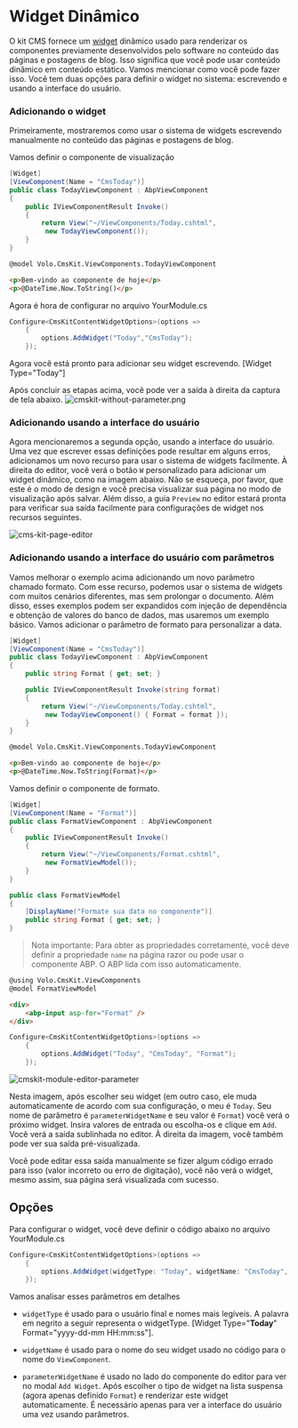 # Widget Dinâmico

O kit CMS fornece um [widget](https://docs.abp.io/en/abp/latest/UI/AspNetCore/Widgets) dinâmico usado para renderizar os componentes previamente desenvolvidos pelo software no conteúdo das páginas e postagens de blog. Isso significa que você pode usar conteúdo dinâmico em conteúdo estático. Vamos mencionar como você pode fazer isso. Você tem duas opções para definir o widget no sistema: escrevendo e usando a interface do usuário.

### Adicionando o widget
Primeiramente, mostraremos como usar o sistema de widgets escrevendo manualmente no conteúdo das páginas e postagens de blog.

Vamos definir o componente de visualização

```csharp
[Widget]
[ViewComponent(Name = "CmsToday")]
public class TodayViewComponent : AbpViewComponent
{
    public IViewComponentResult Invoke()
    {
        return View("~/ViewComponents/Today.cshtml",
         new TodayViewComponent());
    }
} 
```

```html
@model Volo.CmsKit.ViewComponents.TodayViewComponent

<p>Bem-vindo ao componente de hoje</p>
<p>@DateTime.Now.ToString()</p>

```

Agora é hora de configurar no arquivo YourModule.cs
```csharp
Configure<CmsKitContentWidgetOptions>(options =>
    {
        options.AddWidget("Today","CmsToday");
    }); 
```

Agora você está pronto para adicionar seu widget escrevendo.
[Widget Type="Today"]

Após concluir as etapas acima, você pode ver a saída à direita da captura de tela abaixo.
![cmskit-without-parameter.png](../../images/cmskit-without-parameter.png)

### Adicionando usando a interface do usuário
Agora mencionaremos a segunda opção, usando a interface do usuário.
Uma vez que escrever essas definições pode resultar em alguns erros, adicionamos um novo recurso para usar o sistema de widgets facilmente. À direita do editor, você verá o botão `W` personalizado para adicionar um widget dinâmico, como na imagem abaixo. Não se esqueça, por favor, que este é o modo de design e você precisa visualizar sua página no modo de visualização após salvar. Além disso, a guia `Preview` no editor estará pronta para verificar sua saída facilmente para configurações de widget nos recursos seguintes.

![cms-kit-page-editor](../../images/cms-kit-page-editor.png)

### Adicionando usando a interface do usuário com parâmetros
Vamos melhorar o exemplo acima adicionando um novo parâmetro chamado formato. Com esse recurso, podemos usar o sistema de widgets com muitos cenários diferentes, mas sem prolongar o documento. Além disso, esses exemplos podem ser expandidos com injeção de dependência e obtenção de valores do banco de dados, mas usaremos um exemplo básico. Vamos adicionar o parâmetro de formato para personalizar a data.

```csharp
[Widget]
[ViewComponent(Name = "CmsToday")]
public class TodayViewComponent : AbpViewComponent
{
    public string Format { get; set; }

    public IViewComponentResult Invoke(string format)
    {
        return View("~/ViewComponents/Today.cshtml",
         new TodayViewComponent() { Format = format });
    }
} 
```

```html
@model Volo.CmsKit.ViewComponents.TodayViewComponent

<p>Bem-vindo ao componente de hoje</p>
<p>@DateTime.Now.ToString(Format)</p>

```

Vamos definir o componente de formato.
```csharp
[Widget]
[ViewComponent(Name = "Format")]
public class FormatViewComponent : AbpViewComponent
{
    public IViewComponentResult Invoke()
    {
        return View("~/ViewComponents/Format.cshtml",
         new FormatViewModel());
    }  
}

public class FormatViewModel
{
    [DisplayName("Formate sua data no componente")]
    public string Format { get; set; }
}
```
> Nota importante: Para obter as propriedades corretamente, você deve definir a propriedade `name` na página razor ou pode usar o componente ABP. O ABP lida com isso automaticamente.

```html
@using Volo.CmsKit.ViewComponents
@model FormatViewModel

<div>
    <abp-input asp-for="Format" />
</div>
```

```csharp
Configure<CmsKitContentWidgetOptions>(options =>
    {
        options.AddWidget("Today", "CmsToday", "Format");
    }); 
```

![cmskit-module-editor-parameter](../../images/cmskit-module-editor-parameter.png)

Nesta imagem, após escolher seu widget (em outro caso, ele muda automaticamente de acordo com sua configuração, o meu é `Today`. Seu nome de parâmetro é `parameterWidgetName` e seu valor é `Format`) você verá o próximo widget. Insira valores de entrada ou escolha-os e clique em `Add`. Você verá a saída sublinhada no editor. À direita da imagem, você também pode ver sua saída pré-visualizada.

Você pode editar essa saída manualmente se fizer algum código errado para isso (valor incorreto ou erro de digitação), você não verá o widget, mesmo assim, sua página será visualizada com sucesso.

## Opções
Para configurar o widget, você deve definir o código abaixo no arquivo YourModule.cs

```csharp
Configure<CmsKitContentWidgetOptions>(options =>
    {
        options.AddWidget(widgetType: "Today", widgetName: "CmsToday", parameterWidgetName: "Format");
    }); 
```

Vamos analisar esses parâmetros em detalhes
* `widgetType` é usado para o usuário final e nomes mais legíveis. A palavra em negrito a seguir representa o widgetType.
[Widget Type="**Today**" Format="yyyy-dd-mm HH:mm:ss"].

* `widgetName` é usado para o nome do seu widget usado no código para o nome do `ViewComponent`.

* `parameterWidgetName` é usado no lado do componente do editor para ver no modal `Add Widget`.
Após escolher o tipo de widget na lista suspensa (agora apenas definido `Format`) e renderizar este widget automaticamente. É necessário apenas para ver a interface do usuário uma vez usando parâmetros.